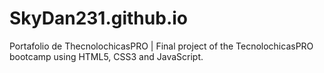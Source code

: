 # SkyDan231.github.io
Portafolio de ThecnolochicasPRO | Final project of the TecnolochicasPRO bootcamp using HTML5, CSS3 and JavaScript. 
